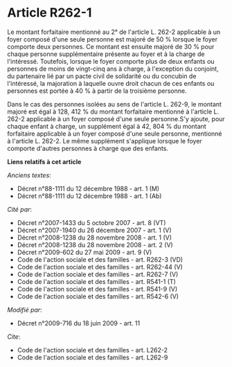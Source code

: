 # Article R262-1

Le montant forfaitaire mentionné au 2° de l'article L. 262-2 applicable à un foyer composé d'une seule personne est majoré de
50 % lorsque le foyer comporte deux personnes. Ce montant est ensuite majoré de 30 % pour chaque personne supplémentaire
présente au foyer et à la charge de l'intéressé. Toutefois, lorsque le foyer comporte plus de deux enfants ou personnes de
moins de vingt-cinq ans à charge, à l'exception du conjoint, du partenaire lié par un pacte civil de solidarité ou du
concubin de l'intéressé, la majoration à laquelle ouvre droit chacun de ces enfants ou personnes est portée à 40 % à partir
de la troisième personne. 

Dans le cas des personnes isolées au sens de l'article L. 262-9, le montant majoré est égal à 128, 412 % du montant
forfaitaire mentionné à l'article L. 262-2 applicable à un foyer composé d'une seule personne.S'y ajoute, pour chaque enfant
à charge, un supplément égal à 42, 804 % du montant forfaitaire applicable à un foyer composé d'une seule personne, mentionné
à l'article L. 262-2. Le même supplément s'applique lorsque le foyer comporte d'autres personnes à charge que des enfants.

**Liens relatifs à cet article**

_Anciens textes_:

  - Décret n°88-1111 du 12 décembre 1988 - art. 1 (M)
  - Décret n°88-1111 du 12 décembre 1988 - art. 1 (Ab)

_Cité par_:

  - Décret n°2007-1433 du 5 octobre 2007 - art. 8 (VT)
  - Décret n°2007-1940 du 26 décembre 2007 - art. 1 (V)
  - Décret n°2008-1238 du 28 novembre 2008 - art. 1 (V)
  - Décret n°2008-1238 du 28 novembre 2008 - art. 2 (V)
  - Décret n°2009-602 du 27 mai 2009 - art. 9 (V)
  - Code de l'action sociale et des familles - art. R262-3 (VD)
  - Code de l'action sociale et des familles - art. R262-44 (V)
  - Code de l'action sociale et des familles - art. R262-7 (V)
  - Code de l'action sociale et des familles - art. R541-1 (T)
  - Code de l'action sociale et des familles - art. R541-9 (V)
  - Code de l'action sociale et des familles - art. R542-6 (V)

_Modifié par_:

  - Décret n°2009-716 du 18 juin 2009 - art. 11

_Cite_:

  - Code de l'action sociale et des familles - art. L262-2
  - Code de l'action sociale et des familles - art. L262-9
